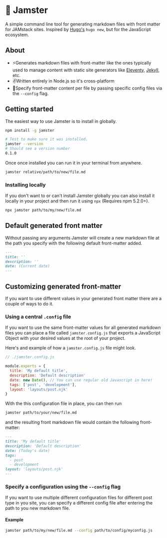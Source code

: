 # 🤙 Jamster
A simple command line tool for generating markdown files with front matter for JAMstack sites. Inspired by [Hugo's](https://gohugo.io/commands/hugo_new/) `hugo new`, but for the JavaScript ecosystem.

## About
- ⚡️Generates markdown files with front-matter like the ones typically used to manage content with static site generators like [Eleventy](https://www.11ty.dev/), [Jekyll](https://jekyllrb.com/), etc.
- ✌️Written entirely in Node.js so it's cross-platform
- 🔧Specify front-matter content per file by passing specific config files via the `--config` flag.

## Getting started
The easiest way to use Jamster is to install in globally.

```bash
npm install -g jamster

# Test to make sure it was installed.
jamster --version
# Should see a version number
0.1.0
```

Once once installed you can run it in your terminal from anywhere.

```bash
jamster relative/path/to/new/file.md
```

### Installing locally
If you don't want to or can't install Jamster globally you can also install it locally in your project and then run it using `npx` (Requires npm 5.2.0+).

```bash
npx jamster path/to/my/new/file.md
```

## Default generated front matter
Without passing any arguments Jamster will create a new markdown file at the path you specify with the following default front-matter added.

```markdown
---
title: ''
description: ''
date: (Current date)
---
```

## Customizing generated front-matter
If you want to use different values in your generated front matter there are a couple of ways to do it.

### Using a central `.config` file
If you want to use the same front-matter values for all generated markdown files you can place a file called `jamster.config.js` that exports a JavaScript Object with your desired values at the root of your project.

Here's and example of how a `jamster.config.js` file might look.

```javascript
// ./jamster.config.js

module.exports = {
  title: 'My default title',
  description: 'Default description'
  date: new Date(), // You can use regular old Javascript in here!
  tags: ['post', 'development'],
  layout: 'layouts/post.njk'
}
```

With the this configuration file in place, you can then run

```bash
jamster path/to/your/new/file.md
```

and the resulting front markdown file would contain the following front-matter:

```markdown
---
title: 'My default title'
description: 'Default description'
date: (Today's date)
tags:
  - post
  - development
layout: 'layouts/post.njk'
---
```

### Specify a configuration using the `--config` flag
If you want to use multiple different configuration files for different post type in you site, you can specify a different config file after entering the path to you new markdown file.

#### Example
```bash
jamster path/to/my/new/file.md --config path/to/config/myconfig.js
```
